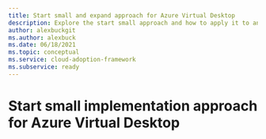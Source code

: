 ```yaml
---
title: Start small and expand approach for Azure Virtual Desktop
description: Explore the start small approach and how to apply it to an Azure Virtual Desktop implementation.
author: alexbuckgit
ms.author: alexbuck
ms.date: 06/18/2021
ms.topic: conceptual
ms.service: cloud-adoption-framework
ms.subservice: ready
---
```


# Start small implementation approach for Azure Virtual Desktop

